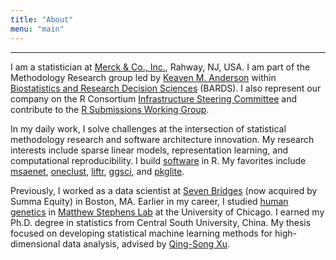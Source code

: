 ```yaml
---
title: "About"
menu: "main"
---
```


*  *  *  *

I am a statistician at [Merck & Co., Inc.](https://www.merck.com/),
Rahway, NJ, USA.
I am part of the Methodology Research group led by
[Keaven M. Anderson](https://keaven.github.io/) within
[Biostatistics and Research Decision Sciences](https://jobs.merck.com/bards)
(BARDS).
I also represent our company on the R Consortium
[Infrastructure Steering Committee](https://www.r-consortium.org/about/governance)
and contribute to the
[R Submissions Working Group](https://rconsortium.github.io/submissions-wg/).

In my daily work, I solve challenges at the intersection of
statistical methodology research and software architecture innovation.
My research interests include sparse linear models,
representation learning, and computational reproducibility.
I build [software](https://nanx.me/software/) in R.
My favorites include
[msaenet](https://nanx.me/msaenet/),
[oneclust](https://nanx.me/oneclust/),
[liftr](https://liftr.me/),
[ggsci](https://nanx.me/ggsci/),
and
[pkglite](https://merck.github.io/pkglite/).

Previously, I worked as a data scientist at
[Seven Bridges](https://www.sevenbridges.com/)
(now acquired by Summa Equity) in Boston, MA.
Earlier in my career, I studied [human genetics](https://genes.uchicago.edu/) in
[Matthew Stephens Lab](https://stephenslab.uchicago.edu/)
at the University of Chicago.
I earned my Ph.D. degree in statistics from Central South University, China.
My thesis focused on developing statistical machine learning methods for
high-dimensional data analysis, advised by
[Qing-Song Xu](https://scholar.google.com/citations?user=b98MXiYAAAAJ&hl=en).

<style>
.content .markdown {
  font-size: 1.125rem;
}
</style>
